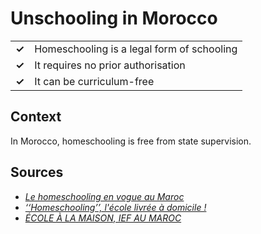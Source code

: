 # Unschooling in Morocco
| | |
|-|-|
| __✓__ | Homeschooling is a legal form of schooling |
| __✓__ | It requires no prior authorisation |
| __✓__ | It can be curriculum-free |

## Context

In Morocco, homeschooling is free from state supervision.

## Sources

* [_Le homeschooling en vogue au Maroc_](https://lematin.ma/journal/2020/homeschooling-vogue-maroc/344296.html)
* [_‘‘Homeschooling’’, l'école livrée à domicile !_](http://www.babmagazine.ma/homeschooling-lecole-livree-domicile)
* [_ÉCOLE À LA MAISON, IEF AU MAROC_](https://www.youtube.com/watch?v=OaBkSbOur_A)
